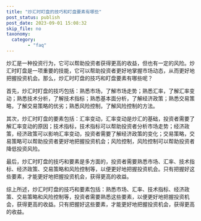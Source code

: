 ```yaml
---
title: "炒汇时盯盘的技巧和盯盘要素有哪些"
post_status: publish
post_date: 2023-09-01 15:08:32
skip_file: no
taxonomy:
  category:
        - "faq"
---
```


炒汇是一种投资行为，它可以帮助投资者获得更高的收益，但也有一定的风险。炒汇时盯盘是一项重要的技能，它可以帮助投资者更好地掌握市场动态，从而更好地把握投资机会。那么，炒汇时盯盘的技巧和盯盘要素有哪些呢？

首先，炒汇时盯盘的技巧包括：熟悉市场，了解市场走势；熟悉汇率，了解汇率变动；熟悉技术分析，了解技术指标；熟悉基本面分析，了解经济政策；熟悉交易策略，了解交易策略的优劣；熟悉风险控制，了解风险控制的方法。

其次，炒汇时盯盘的要素包括：汇率变动，汇率变动是炒汇的基础，投资者需要了解汇率变动的原因；技术指标，技术指标可以帮助投资者分析市场走势；经济政策，经济政策可以影响汇率变动，投资者需要了解经济政策的变化；交易策略，交易策略可以帮助投资者更好地把握投资机会；风险控制，风险控制可以帮助投资者降低投资风险。

最后，炒汇时盯盘的技巧和要素是多方面的，投资者需要熟悉市场、汇率、技术指标、经济政策、交易策略和风险控制等，以便更好地把握投资机会。只有把握好这些要素，才能更好地把握投资机会，获得更高的收益。

综上所述，炒汇时盯盘的技巧和要素包括：熟悉市场、汇率、技术指标、经济政策、交易策略和风险控制等，投资者需要熟悉这些要素，以便更好地把握投资机会，获得更高的收益。只有把握好这些要素，才能更好地把握投资机会，获得更高的收益。
